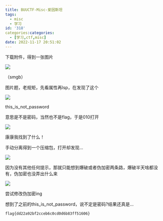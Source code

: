 ```yaml
---
title: BUUCTF-Misc-爱因斯坦
tags:
  - misc
  - 学习
id: '318'
categories:categories:
  - [学习,ctf,misc]
date: 2022-11-17 20:51:02
---
```


下载附件，得到一张图片

![](https://pic.niaoluo.top/%E7%BD%91%E7%AB%99%E8%B0%83%E7%94%A8/misc%E9%9C%80%E8%A6%81/%E7%88%B1%E5%9B%A0%E6%96%AF%E5%9D%A6.jpg)

（smgb）

图片题，老规矩，先看属性再lsp，在发现了这个

![](https://pic.niaoluo.top/%E7%BD%91%E7%AB%99%E8%B0%83%E7%94%A8/misc%E9%9C%80%E8%A6%81/%E5%B1%8F%E5%B9%95%E6%88%AA%E5%9B%BE%202022-11-17%20204705.jpg)

this\_is\_not\_password

意思是不是密码，当然也不是flag，于是010打开

![](https://pic.niaoluo.top/%E7%BD%91%E7%AB%99%E8%B0%83%E7%94%A8/misc%E9%9C%80%E8%A6%81/%E5%B1%8F%E5%B9%95%E6%88%AA%E5%9B%BE%202022-11-17%20203038.jpg)

康康我找到了什么！

手动分离得到一个压缩包，打开却发现...

![](https://pic.niaoluo.top/%E7%BD%91%E7%AB%99%E8%B0%83%E7%94%A8/misc%E9%9C%80%E8%A6%81/%E5%B1%8F%E5%B9%95%E6%88%AA%E5%9B%BE%202022-11-17%20203216.jpg)

因为没有其他任何提示，那就只能想到爆破或者伪加密两条路，爆破半天啥都没有，伪加密也没弄出什么来

![](https://pic.niaoluo.top/%E7%BD%91%E7%AB%99%E8%B0%83%E7%94%A8/misc%E9%9C%80%E8%A6%81/%E5%B1%8F%E5%B9%95%E6%88%AA%E5%9B%BE%202022-11-17%20203614.jpg)

尝试修改伪加密ing

想到了之前的this\_is\_not\_password，说不定是密码?结果还真是...

```
flag{dd22a92bf2cceb6c0cd0d6b83ff51606}
```
